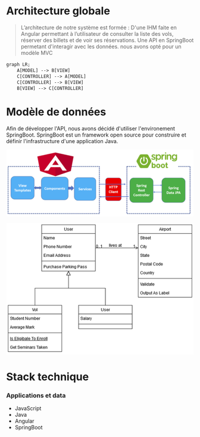 # Architecture globale
>L’architecture de notre système est formée :
>D'une IHM faite en Angular permettant à l’utilisateur de consulter la liste des vols, réserver des billets et de voir ses réservations. 
>Une API en SpringBoot permetant d'interagir avec les données.
>nous avons opté pour un modèle MVC 

```mermaid
graph LR;
    A[MODEL] --> B[VIEW]
    C[CONTROLLER] --> A[MODEL]
    C[CONTROLLER] --> B[VIEW]
    B[VIEW] --> C[CONTROLLER]    
```

# Modèle de données

Afin de développer l'API, nous avons décidé d'utiliser l'environement SpringBoot. 
SpringBoot est un framework open source pour construire et définir l'infrastructure d'une application Java.

 ![image](https://github.com/palpatoune/tp-architecture/blob/SI-azerty/images/Architecture.png)


 ![image](https://github.com/palpatoune/tp-architecture/blob/SI-azerty/Si-azerty/projet/Diagramme%20de%20classe.png)


# Stack technique
### Applications et data

 - JavaScript
 - Java
 - Angular
 - SpringBoot
